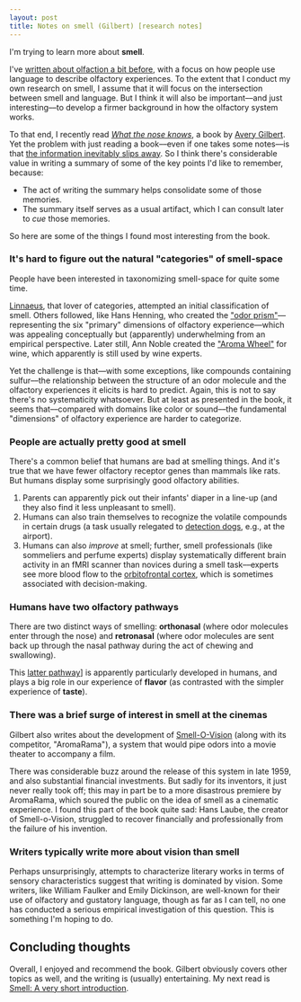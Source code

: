 ```yaml
---
layout: post
title: Notes on smell (Gilbert) [research notes]
---
```


I'm trying to learn more about **smell**. 

I've [written about olfaction a bit before](https://seantrott.github.io/smell/), with a focus on how people use language to describe olfactory experiences. To the extent that I conduct my own research on smell, I assume that it will focus on the intersection between smell and language. But I think it will also be important––and just interesting––to develop a firmer background in how the olfactory system works.

To that end, I recently read [*What the nose knows*](https://www.whatthenoseknows.com/), a book by [Avery Gilbert](https://www.averygilbert.com/). Yet the problem with just reading a book––even if one takes some notes––is that [the information inevitably slips away](https://andymatuschak.org/books/). So I think there's considerable value in writing a summary of some of the key points I'd like to remember, because:

- The act of writing the summary helps consolidate some of those memories.  
- The summary itself serves as a usual artifact, which I can consult later to *cue* those memories.

So here are some of the things I found most interesting from the book.

### It's hard to figure out the natural "categories" of smell-space

People have been interested in taxonomizing smell-space for quite some time. 

[Linnaeus](https://en.wikipedia.org/wiki/Carl_Linnaeus), that lover of categories, attempted an initial classification of smell. Others followed, like Hans Henning, who created the ["odor prism"](https://dictionary.apa.org/hennings-odor-prism)––representing the six "primary" dimensions of olfactory experience––which was appealing conceptually but (apparently) underwhelming from an empirical perspective. Later still, Ann Noble  created the ["Aroma Wheel"](https://www.winearomawheel.com/) for wine, which apparently is still used by wine experts.

Yet the challenge is that––with some exceptions, like compounds containing sulfur––the relationship between the structure of an odor molecule and the olfactory experiences it elicits is hard to predict. Again, this is not to say there's no systematicity whatsoever. But at least as presented in the book, it seems that––compared with domains like color or sound––the fundamental "dimensions" of olfactory experience are harder to categorize.

### People are actually pretty good at smell

There's a common belief that humans are bad at smelling things. And it's true that we have fewer olfactory receptor genes than mammals like rats. But humans display some surprisingly good olfactory abilities.

1. Parents can apparently pick out their infants' diaper in a line-up (and they also find it less unpleasant to smell).   
2. Humans can also train themselves to recognize the volatile compounds in certain drugs (a task usually relegated to [detection dogs](https://en.wikipedia.org/wiki/Detection_dog), e.g., at the airport).  
3. Humans can also *improve* at smell; further, smell professionals (like sommeliers and perfume experts) display systematically different brain activity in an fMRI scanner than novices during a smell task––experts see more blood flow to the [orbitofrontal cortex](https://en.wikipedia.org/wiki/Orbitofrontal_cortex), which is sometimes associated with decision-making.

### Humans have two olfactory pathways

There are two distinct ways of smelling: **orthonasal** (where odor molecules enter through the nose) and **retronasal** (where odor molecules are sent back up through the nasal pathway during the act of chewing and swallowing). 

This [latter pathway](https://en.wikipedia.org/wiki/Retronasal_smell)] is apparently particularly developed in humans, and plays a big role in our experience of **flavor** (as contrasted with the simpler experience of **taste**).

### There was a brief surge of interest in smell at the cinemas

Gilbert also writes about the development of [Smell-O-Vision](https://en.wikipedia.org/wiki/Smell-O-Vision) (along with its competitor, "AromaRama"), a system that would pipe odors into a movie theater to accompany a film.

There was considerable buzz around the release of this system in late 1959, and also substantial financial investments. But sadly for its inventors, it just never really took off; this may in part be to a more disastrous premiere by AromaRama, which soured the public on the idea of smell as a cinematic experience. I found this part of the book quite sad: Hans Laube, the creator of Smell-o-Vision, struggled to recover financially and professionally from the failure of his invention.

### Writers typically write more about vision than smell

Perhaps unsurprisingly, attempts to characterize literary works in terms of sensory characteristics suggest that writing is dominated by vision. Some writers, like William Faulker and Emily Dickinson, are well-known for their use of olfactory and gustatory language, though as far as I can tell, no one has conducted a serious empirical investigation of this question. This is something I'm hoping to do.


## Concluding thoughts

Overall, I enjoyed and recommend the book. Gilbert obviously covers other topics as well, and the writing is (usually) entertaining. My next read is [Smell: A very short introduction](https://global.oup.com/academic/product/smell-a-very-short-introduction-9780198825258?cc=us&lang=en&).


